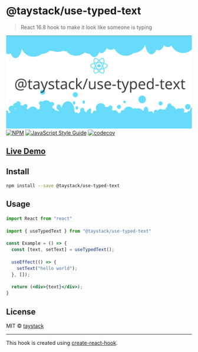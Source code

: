 # @taystack/use-typed-text

> React 16.8 hook to make it look like someone is typing

![UseTypedText](https://github.com/taystack/use-typed-text/blob/master/logo.png?raw=true) [![NPM](https://img.shields.io/npm/v/@taystack/use-typed-text.svg)](https://www.npmjs.com/package/@taystack/use-typed-text) [![JavaScript Style Guide](https://img.shields.io/badge/code_style-standard-brightgreen.svg)](https://standardjs.com) [![codecov](https://codecov.io/gh/taystack/use-leet/branch/master/graph/badge.svg)](https://codecov.io/gh/taystack/use-leet)

## [Live Demo](https://taystack.github.io/use-typed-text)

## Install

```bash
npm install --save @taystack/use-typed-text
```

## Usage

```jsx
import React from "react"

import { useTypedText } from "@taystack/use-typed-text"

const Example = () => {
  const [text, setText] = useTypedText();

  useEffect(() => {
    setText("hello world");
  }, []);

  return (<div>{text}</div>);
}
```

## License

MIT © [taystack](https://github.com/taystack)

---

This hook is created using [create-react-hook](https://github.com/hermanya/create-react-hook).
